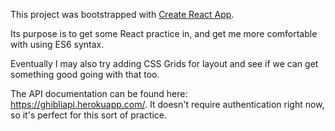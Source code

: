This project was bootstrapped with [Create React App](https://github.com/facebookincubator/create-react-app).

Its purpose is to get some React practice in, and get me more comfortable with using ES6 syntax.

Eventually I may also try adding CSS Grids for layout and see if we can get something good going with that too.

The API documentation can be found here: https://ghibliapi.herokuapp.com/. It doesn't require authentication right now, so it's perfect for this sort of practice.
